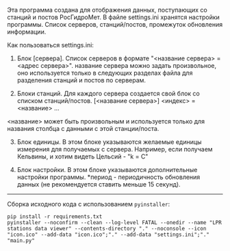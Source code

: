 Эта программа создана для отображения данных, поступающих со станций и постов РосГидроМет.
В файле settings.ini хранятся настройки программы.
Список серверов, станций/постов, промежуток обновления информации.

Как пользоваться settings.ini:
1. Блок [сервера].
Список серверов в формате "<название сервера> = <адрес сервера>".
название сервера можно задать произвольное, оно используется только в следующих разделах файла для разделения станций и постов по серверам.

2. Блоки станций.
Для каждого сервера создается свой блок со списком станций/постов.
[<название сервера>]
<индекс> = <название>
...

<название> может быть произвольным и используется только для названия столбца с данными с этой станции/поста.

3. Блок единицы.
В этом блоке указываются желаемые единицы измерения для получаемых с сервера.
Например, если получаем Кельвины, и хотим видеть Цельсий - "k = C"

4. Блок настройки.
В этом блоке указываются дополнительные настройки программы.
*период - периодичность обновления данных (не рекомендуется ставить меньше 15 секунд).

---
Сборка исходного кода с использованием `pyinstaller`:
```
pip install -r requirements.txt
pyinstaller --noconfirm --clean --log-level FATAL --onedir --name "LPR stations data viewer" --contents-directory "." --noconsole --icon "icon.ico" --add-data "icon.ico";"." --add-data "settings.ini";"." "main.py"
```



